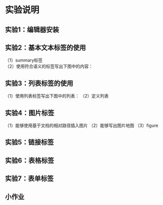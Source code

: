 # 实验说明
## 实验1：编辑器安装
## 实验2：基本文本标签的使用
（1）summary标签<br>
（2）使用符合语义的标签写出下图中的内容：
## 实验3：列表标签的使用
（1）使用列表标签写出下图中的列表：
（2）定义列表
## 实验4：图片标签
（1）能够使用基于文档的相对路径插入图片
（2）能够写出图片地图
（3）figure
## 实验5：链接标签
## 实验6：表格标签
## 实验7：表单标签
## 小作业
